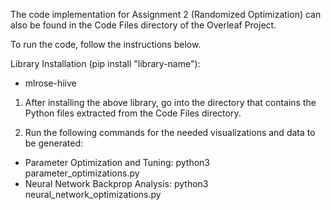 The code implementation for Assignment 2 (Randomized Optimization) can also be found in the Code Files directory of the Overleaf Project. 

To run the code, follow the instructions below.

Library Installation (pip install "library-name"):
- mlrose-hiive

1. After installing the above library, go into the directory that contains the Python files extracted from the Code Files directory.

2. Run the following commands for the needed visualizations and data to be generated:

- Parameter Optimization and Tuning: python3 parameter_optimizations.py
- Neural Network Backprop Analysis: python3 neural_network_optimizations.py
